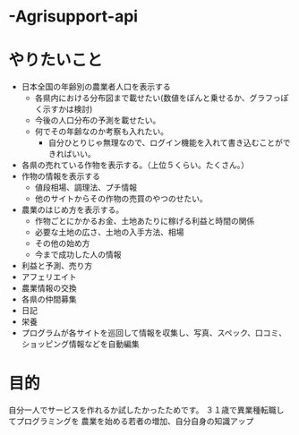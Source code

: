 # -Agrisupport-api

# やりたいこと
- 日本全国の年齢別の農業者人口を表示する
  - 各県内における分布図まで載せたい(数値をぽんと乗せるか、グラフっぽく示すかは検討)
  - 今後の人口分布の予測を載せたい。
  - 何でその年齢なのか考察も入れたい。
    - 自分ひとりじゃ無理なので、ログイン機能を入れて書き込むことができればいい。
- 各県の売れている作物を表示する。（上位５くらい。たくさん。）
- 作物の情報を表示する
  - 値段相場、調理法、プチ情報
  - 他のサイトからその作物の売買のやつのせたい。
- 農業のはじめ方を表示する。
  - 作物ごとにかかるお金、土地あたりに稼げる利益と時間の関係
  - 必要な土地の広さ、土地の入手方法、相場
  - その他の始め方
  - 今まで成功した人の情報
- 利益と予測、売り方
- アフェリエイト
- 農業情報の交換
- 各県の仲間募集
- 日記
- 栄養
- プログラムが各サイトを巡回して情報を収集し、写真、スペック、口コミ、ショッピング情報などを自動編集

# 目的
自分一人でサービスを作れるか試したかったためです。
３１歳で異業種転職してプログラミングを
農業を始める若者の増加、自分自身の知識アップ
